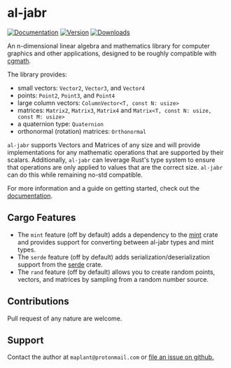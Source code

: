 # al-jabr 

[![Documentation](https://img.shields.io/docsrs/al-jabr/latest?style=for-the-badge)](https://docs.rs/al-jabr)
[![Version](https://img.shields.io/crates/v/al-jabr.svg?style=for-the-badge)](https://crates.io/crates/al-jabr)
[![Downloads](https://img.shields.io/crates/d/al-jabr.svg?style=for-the-badge)](https://crates.io/crates/al-jabr)

An n-dimensional linear algebra and mathematics library for computer
graphics and other applications, designed to be roughly compatible with
[cgmath](https://github.com/rustgd/cgmath).

The library provides:

* small vectors: `Vector2`, `Vector3`, and `Vector4` 
* points: `Point2`, `Point3`, and `Point4` 
* large column vectors: `ColumnVector<T, const N: usize>`
* matrices: `Matrix2`, `Matrix3`, `Matrix4` and `Matrix<T, const N: usize, const M: usize>`
* a quaternion type: `Quaternion`
* orthonormal (rotation) matrices: `Orthonormal`

`al-jabr` supports Vectors and Matrices of any size and will provide 
implementations for any mathematic operations that are supported by their
scalars. Additionally, `al-jabr` can leverage Rust's type system to ensure that
operations are only applied to values that are the correct size. `al-jabr` can
do this while remaining no-std compatible. 

For more information and a guide on getting started, check out the [documentation](https://docs.rs/al-jabr/).

## Cargo Features

* The `mint` feature (off by default) adds a dependency to the [mint](https://crates.io/crates/mint) crate and provides support for converting between al-jabr types and mint types.
* The `serde` feature (off by default) adds serialization/deserialization support from the [serde](https://crates.io/crates/serde) crate.
* The `rand` feature (off by default) allows you to create random points, vectors, and matrices by sampling from a random number source.

## Contributions

Pull request of any nature are welcome. 

## Support 

Contact the author at `maplant@protonmail.com` or [file an issue on github.](https://github.com/maplant/al-jabr/issues/new/choose)

